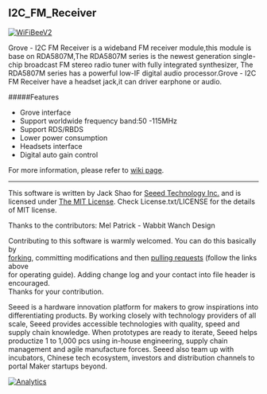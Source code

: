 I2C_FM_Receiver
---------------------------------------------------------

[![WiFiBeeV2](http://www.seeedstudio.com/wiki/images/thumb/7/79/Grove_-_I2C_FM_Receiver_Photo.jpg/400px-Grove_-_I2C_FM_Receiver_Photo.jpg)](http://www.seeedstudio.com/wiki/Grove_-_I2C_FM_Receiver)

Grove - I2C FM Receiver is a wideband FM receiver module,this module is base on RDA5807M,The RDA5807M series is the newest generation single-chip broadcast FM stereo radio tuner with fully integrated synthesizer, The RDA5807M series has a powerful low-IF digital audio processor.Grove - I2C FM Receiver have a headset jack,it can driver earphone or audio. 

#####Features

- Grove interface
- Support worldwide frequency band:50 -115MHz
- Support RDS/RBDS
- Lower power consumption
- Headsets interface
- Digital auto gain control



For more information, please refer to [wiki page](http://www.seeedstudio.com/wiki/Grove_-_I2C_FM_Receiver).

    
----

This software is written by Jack Shao for [Seeed Technology Inc.](http://www.seeed.cc) and is licensed under [The MIT License](http://opensource.org/licenses/mit-license.php). Check License.txt/LICENSE for the details of MIT license.<br>

Thanks to the contributors:
Mel Patrick - Wabbit Wanch Design

Contributing to this software is warmly welcomed. You can do this basically by<br>
[forking](https://help.github.com/articles/fork-a-repo), committing modifications and then [pulling requests](https://help.github.com/articles/using-pull-requests) (follow the links above<br>
for operating guide). Adding change log and your contact into file header is encouraged.<br>
Thanks for your contribution.

Seeed is a hardware innovation platform for makers to grow inspirations into differentiating products. By working closely with technology providers of all scale, Seeed provides accessible technologies with quality, speed and supply chain knowledge. When prototypes are ready to iterate, Seeed helps productize 1 to 1,000 pcs using in-house engineering, supply chain management and agile manufacture forces. Seeed also team up with incubators, Chinese tech ecosystem, investors and distribution channels to portal Maker startups beyond.

[![Analytics](https://ga-beacon.appspot.com/UA-46589105-3/I2C_FM_Receiver)](https://github.com/igrigorik/ga-beacon)








